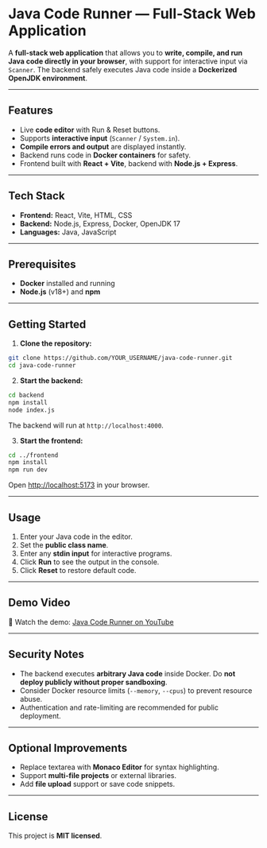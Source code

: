 # Java Code Runner — Full-Stack Web Application

A **full-stack web application** that allows you to **write, compile, and run Java code directly in your browser**, with support for interactive input via `Scanner`. The backend safely executes Java code inside a **Dockerized OpenJDK environment**.

---

## Features

* Live **code editor** with Run & Reset buttons.
* Supports **interactive input** (`Scanner` / `System.in`).
* **Compile errors and output** are displayed instantly.
* Backend runs code in **Docker containers** for safety.
* Frontend built with **React + Vite**, backend with **Node.js + Express**.

---

## Tech Stack

* **Frontend:** React, Vite, HTML, CSS
* **Backend:** Node.js, Express, Docker, OpenJDK 17
* **Languages:** Java, JavaScript

---

## Prerequisites

* **Docker** installed and running
* **Node.js** (v18+) and **npm**

---

## Getting Started

1. **Clone the repository:**

```bash
git clone https://github.com/YOUR_USERNAME/java-code-runner.git
cd java-code-runner
```

2. **Start the backend:**

```bash
cd backend
npm install
node index.js
```

The backend will run at `http://localhost:4000`.

3. **Start the frontend:**

```bash
cd ../frontend
npm install
npm run dev
```

Open [http://localhost:5173](http://localhost:5173) in your browser.

---

## Usage

1. Enter your Java code in the editor.
2. Set the **public class name**.
3. Enter any **stdin input** for interactive programs.
4. Click **Run** to see the output in the console.
5. Click **Reset** to restore default code.

---

## Demo Video

🎥 Watch the demo: [Java Code Runner on YouTube](https://www.youtube.com/watch?v=zEgIAIYEVvE)


---

## Security Notes

* The backend executes **arbitrary Java code** inside Docker. Do **not deploy publicly without proper sandboxing**.
* Consider Docker resource limits (`--memory`, `--cpus`) to prevent resource abuse.
* Authentication and rate-limiting are recommended for public deployment.

---

## Optional Improvements

* Replace textarea with **Monaco Editor** for syntax highlighting.
* Support **multi-file projects** or external libraries.
* Add **file upload** support or save code snippets.

---

## License

This project is **MIT licensed**.
